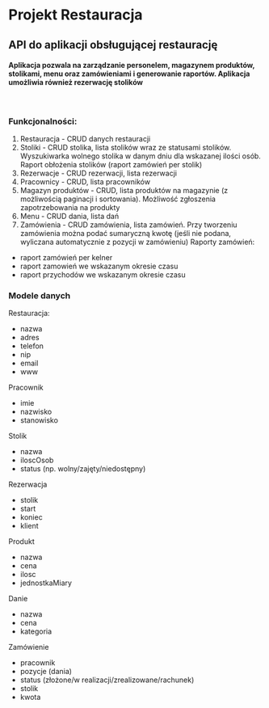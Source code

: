 # Projekt Restauracja  
## API do aplikacji obsługującej restaurację  
#### Aplikacja pozwala  na zarządzanie personelem, magazynem produktów, stolikami, menu oraz zamówieniami i generowanie raportów. Aplikacja umożliwia również rezerwację stolików
<br> 
  
### Funkcjonalności:  
1. Restauracja - CRUD danych restauracji
1. Stoliki - CRUD stolika, lista stolików wraz ze statusami stolików. Wyszukiwarka wolnego stolika w danym dniu dla wskazanej ilości osób. Raport obłożenia stolików (raport zamówień per stolik)
1. Rezerwacje - CRUD rezerwacji, lista rezerwacji
1. Pracownicy - CRUD, lista pracowników
1. Magazyn produktów - CRUD, lista produktów na magazynie (z możliwością paginacji i sortowania). Możliwość zgłoszenia zapotrzebowania na produkty 
1. Menu - CRUD dania, lista dań
1. Zamówienia - CRUD zamówienia, lista zamówień. 
Przy tworzeniu zamówienia można podać sumaryczną kwotę (jeśli nie podana, wyliczana automatycznie z pozycji w zamówieniu)
Raporty zamówień:
- raport zamówień per kelner
- raport zamowień we wskazanym okresie czasu
- raport przychodów we wskazanym okresie czasu

### Modele danych
Restauracja:  
- nazwa
- adres
- telefon
- nip
- email
- www

Pracownik
- imie
- nazwisko
- stanowisko

Stolik
- nazwa
- iloscOsob
- status (np. wolny/zajęty/niedostępny)

Rezerwacja
- stolik
- start
- koniec
- klient

Produkt
- nazwa
- cena
- ilosc
- jednostkaMiary

Danie
- nazwa
- cena
- kategoria

Zamówienie
- pracownik
- pozycje (dania)
- status (złożone/w realizacji/zrealizowane/rachunek)
- stolik
- kwota
